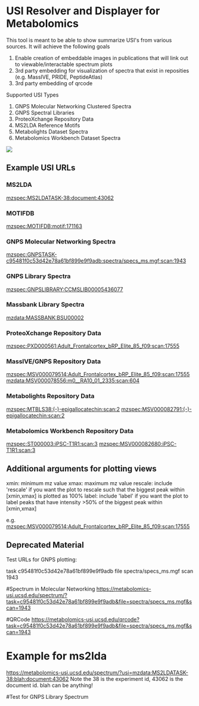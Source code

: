 # USI Resolver and Displayer for Metabolomics

This tool is meant to be able to show summarize USI's from various sources. It will achieve the following goals


1. Enable creation of embeddable images in publications that will link out to viewable/interactable spectrum plots
2. 3rd party embedding for visualization of spectra that exist in reposities (e.g. MassIVE, PRIDE, PeptideAtlas)
3. 3rd party embedding of qrcode

Supported USI Types

1. GNPS Molecular Networking Clustered Spectra
1. GNPS Spectral Libraries
1. ProteoXchange Repository Data
1. MS2LDA Reference Motifs
1. Metabolights Dataset Spectra
1. Metabolomics Workbench Dataset Spectra

![](https://github.com/mwang87/MetabolomicsSpectrumResolver/workflows/Python%20package/badge.svg)


## Example USI URLs

### MS2LDA

[mzspec:MS2LDATASK-38:document:43062](https://metabolomics-usi.ucsd.edu/spectrum/?usi=mzspec:MS2LDATASK-38:document:43062)

### MOTIFDB

[mzspec:MOTIFDB:motif:171163](https://metabolomics-usi.ucsd.edu/spectrum/?usi=mzspec:MOTIFDB:motif:171163)

### GNPS Molecular Networking Spectra

[mzspec:GNPSTASK-c95481f0c53d42e78a61bf899e9f9adb:spectra/specs_ms.mgf:scan:1943](https://metabolomics-usi.ucsd.edu/spectrum/?usi=mzspec:GNPSTASK-c95481f0c53d42e78a61bf899e9f9adb:spectra/specs_ms.mgf:scan:1943)

### GNPS Library Spectra

[mzspec:GNPSLIBRARY:CCMSLIB00005436077](https://metabolomics-usi.ucsd.edu/spectrum/?usi=mzspec:GNPSLIBRARY:CCMSLIB00005436077)

### Massbank Library Spectra

[mzdata:MASSBANK:BSU00002](https://metabolomics-usi.ucsd.edu/spectrum/?usi=mzdata:MASSBANK:BSU00002)

### ProteoXchange Repository Data

[mzspec:PXD000561:Adult_Frontalcortex_bRP_Elite_85_f09:scan:17555](https://metabolomics-usi.ucsd.edu/spectrum/?usi=mzspec:PXD000561:Adult_Frontalcortex_bRP_Elite_85_f09:scan:17555)

### MassIVE/GNPS Repository Data

[mzspec:MSV000079514:Adult_Frontalcortex_bRP_Elite_85_f09:scan:17555](https://metabolomics-usi.ucsd.edu/spectrum/?usi=mzspec:MSV000079514:Adult_Frontalcortex_bRP_Elite_85_f09:scan:17555)
[mzdata:MSV000078556:m0__RA10_01_2335:scan:604](https://metabolomics-usi.ucsd.edu/spectrum/?usi=mzdata:MSV000078556:m0__RA10_01_2335:scan:604)

### Metabolights Repository Data

[mzspec:MTBLS38:(-)-epigallocatechin:scan:2](https://metabolomics-usi.ucsd.edu/spectrum/?usi=mzspec:MTBLS38:(-)-epigallocatechin:scan:2)
[mzspec:MSV000082791:(-)-epigallocatechin:scan:2](https://metabolomics-usi.ucsd.edu/spectrum/?usi=mzspec:MSV000082791:(-)-epigallocatechin:scan:2)

### Metabolomics Workbench Repository Data

[mzspec:ST000003:iPSC-T1R1:scan:3](https://metabolomics-usi.ucsd.edu/spectrum/?usi=mzspec:ST000003:iPSC-T1R1:scan:3)
[mzspec:MSV000082680:iPSC-T1R1:scan:3](https://metabolomics-usi.ucsd.edu/spectrum/?usi=mzspec:MSV000082680:iPSC-T1R1:scan:3)

## Additional arguments for plotting views

xmin: minimum mz value
xmax: maximum mz value
rescale: include 'rescale' if you want the plot to rescale such that the biggest peak within [xmin,xmax] is plotted as 100%
label: include 'label' if you want the plot to label peaks that have intensity >50% of the biggest peak within [xmin,xmax]

e.g. 
[mzspec:MSV000079514:Adult_Frontalcortex_bRP_Elite_85_f09:scan:17555](https://metabolomics-usi.ucsd.edu/spectrum/?usi=mzspec:MSV000079514:Adult_Frontalcortex_bRP_Elite_85_f09:scan:17555&xmin=400&xmax=500&rescale&label)

## Deprecated Material

Test URLs for GNPS plotting:

task c95481f0c53d42e78a61bf899e9f9adb
file spectra/specs_ms.mgf
scan 1943

#Spectrum in Molecular Networking
https://metabolomics-usi.ucsd.edu/spectrum/?task=c95481f0c53d42e78a61bf899e9f9adb&file=spectra/specs_ms.mgf&scan=1943

#QRCode
https://metabolomics-usi.ucsd.edu/qrcode?task=c95481f0c53d42e78a61bf899e9f9adb&file=spectra/specs_ms.mgf&scan=1943

# Example for ms2lda
https://metabolomics-usi.ucsd.edu/spectrum/?usi=mzdata:MS2LDATASK-38:blah:document:43062
Note the 38 is the experiment id, 43062 is the document id. blah can be anything!

#Test for GNPS Library Spectrum

